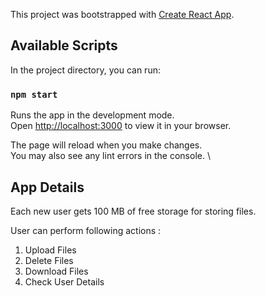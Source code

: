 This project was bootstrapped with [Create React App](https://github.com/facebook/create-react-app).

## Available Scripts

In the project directory, you can run:

### `npm start`

Runs the app in the development mode.\
Open [http://localhost:3000](http://localhost:3000) to view it in your browser.

The page will reload when you make changes.\
You may also see any lint errors in the console. \

## App Details

Each new user gets 100 MB of free storage for storing files.

User can perform following actions :

1. Upload Files
2. Delete Files
3. Download Files
4. Check User Details
